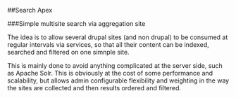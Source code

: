 ##Search Apex

###Simple multisite search via aggregation site

The idea is to allow several drupal sites (and non drupal) to be consumed at regular intervals via services, so that all their content can be indexed, searched and filtered on one simnple site.

This is mainly done to avoid anything complicated at the server side, such as Apache Solr. This is obviously at the cost of some performance and scalability, but allows admin configurable flexibility and weighting in the way the sites are collected and then results ordered and filtered.
